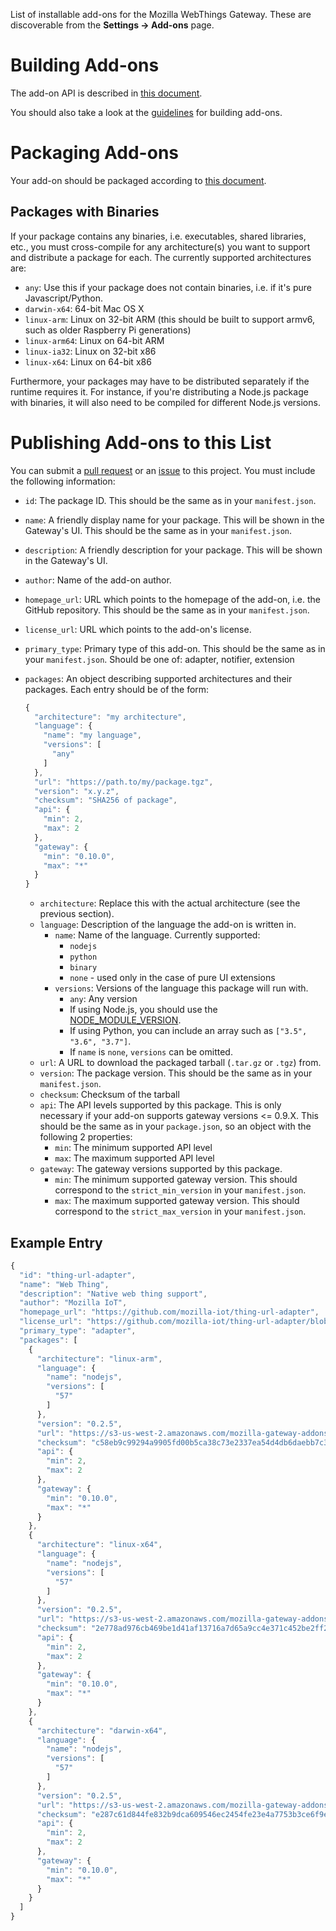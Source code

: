 List of installable add-ons for the Mozilla WebThings Gateway. These are
discoverable from the **Settings -> Add-ons** page.

# Building Add-ons

The add-on API is described in [this document][adapter-api].

You should also take a look at the [guidelines][guidelines] for building
add-ons.

# Packaging Add-ons

Your add-on should be packaged according to [this document][manifest].

## Packages with Binaries

If your package contains any binaries, i.e. executables, shared libraries,
etc., you must cross-compile for any architecture(s) you want to support and
distribute a package for each. The currently supported architectures are:

* `any`: Use this if your package does not contain binaries, i.e. if it's pure
  Javascript/Python.
* `darwin-x64`: 64-bit Mac OS X
* `linux-arm`: Linux on 32-bit ARM (this should be built to support armv6, such
  as older Raspberry Pi generations)
* `linux-arm64`: Linux on 64-bit ARM
* `linux-ia32`: Linux on 32-bit x86
* `linux-x64`: Linux on 64-bit x86

Furthermore, your packages may have to be distributed separately if the runtime
requires it. For instance, if you're distributing a Node.js package with
binaries, it will also need to be compiled for different Node.js versions.

# Publishing Add-ons to this List

You can submit a [pull request][PR] or an [issue][issue] to this project. You
must include the following information:

* `id`: The package ID. This should be the same as in your `manifest.json`.
* `name`: A friendly display name for your package. This will be shown in the
  Gateway's UI. This should be the same as in your `manifest.json`.
* `description`: A friendly description for your package. This will be shown in
  the Gateway's UI.
* `author`: Name of the add-on author.
* `homepage_url`: URL which points to the homepage of the add-on, i.e. the
  GitHub repository. This should be the same as in your `manifest.json`.
* `license_url`: URL which points to the add-on's license.
* `primary_type`: Primary type of this add-on. This should be the same as in
  your `manifest.json`. Should be one of: adapter, notifier, extension
* `packages`: An object describing supported architectures and their packages.
  Each entry should be of the form:

    ```javascript
    {
      "architecture": "my architecture",
      "language": {
        "name": "my language",
        "versions": [
          "any"
        ]
      },
      "url": "https://path.to/my/package.tgz",
      "version": "x.y.z",
      "checksum": "SHA256 of package",
      "api": {
        "min": 2,
        "max": 2
      },
      "gateway": {
        "min": "0.10.0",
        "max": "*"
      }
    }
    ```

  * `architecture`: Replace this with the actual architecture (see the previous
    section).
  * `language`: Description of the language the add-on is written in.
    * `name`: Name of the language. Currently supported:
      * `nodejs`
      * `python`
      * `binary`
      * `none` - used only in the case of pure UI extensions
    * `versions`: Versions of the language this package will run with.
      * `any`: Any version
      * If using Node.js, you should use the
        [NODE_MODULE_VERSION][node-versions].
      * If using Python, you can include an array such as
        `["3.5", "3.6", "3.7"]`.
      * If `name` is `none`, `versions` can be omitted.
  * `url`: A URL to download the packaged tarball (`.tar.gz` or `.tgz`) from.
  * `version`: The package version. This should be the same as in your
    `manifest.json`.
  * `checksum`: Checksum of the tarball
  * `api`: The API levels supported by this package. This is only necessary if
    your add-on supports gateway versions <= 0.9.X. This should be the same as
    in your `package.json`, so an object with the following 2 properties:
    * `min`: The minimum supported API level
    * `max`: The maximum supported API level
  * `gateway`: The gateway versions supported by this package.
    * `min`: The minimum supported gateway version. This should correspond to
      the `strict_min_version` in your `manifest.json`.
    * `max`: The maximum supported gateway version. This should correspond to
      the `strict_max_version` in your `manifest.json`.

## Example Entry

```javascript
{
  "id": "thing-url-adapter",
  "name": "Web Thing",
  "description": "Native web thing support",
  "author": "Mozilla IoT",
  "homepage_url": "https://github.com/mozilla-iot/thing-url-adapter",
  "license_url": "https://github.com/mozilla-iot/thing-url-adapter/blob/master/LICENSE",
  "primary_type": "adapter",
  "packages": [
    {
      "architecture": "linux-arm",
      "language": {
        "name": "nodejs",
        "versions": [
          "57"
        ]
      },
      "version": "0.2.5",
      "url": "https://s3-us-west-2.amazonaws.com/mozilla-gateway-addons/thing-url-adapter-0.2.5-linux-arm-v8.tgz",
      "checksum": "c58eb9c99294a9905fd00b5ca38c73e2337ea54d4db6daebb7c3b0eb64df5b92",
      "api": {
        "min": 2,
        "max": 2
      },
      "gateway": {
        "min": "0.10.0",
        "max": "*"
      }
    },
    {
      "architecture": "linux-x64",
      "language": {
        "name": "nodejs",
        "versions": [
          "57"
        ]
      },
      "version": "0.2.5",
      "url": "https://s3-us-west-2.amazonaws.com/mozilla-gateway-addons/thing-url-adapter-0.2.5-linux-x64-v8.tgz",
      "checksum": "2e778ad976cb469be1d41af13716a7d65a9cc4e371c452be2ff2da4ed932941c",
      "api": {
        "min": 2,
        "max": 2
      },
      "gateway": {
        "min": "0.10.0",
        "max": "*"
      }
    },
    {
      "architecture": "darwin-x64",
      "language": {
        "name": "nodejs",
        "versions": [
          "57"
        ]
      },
      "version": "0.2.5",
      "url": "https://s3-us-west-2.amazonaws.com/mozilla-gateway-addons/thing-url-adapter-0.2.5-darwin-x64-v8.tgz",
      "checksum": "e287c61d844fe832b9dca609546ec2454fe23e4a7753b3ce6f9ee53332fdf53f",
      "api": {
        "min": 2,
        "max": 2
      },
      "gateway": {
        "min": "0.10.0",
        "max": "*"
      }
    }
  ]
}
```

[adapter-api]: https://github.com/mozilla-iot/wiki/wiki/Adapter-API
[guidelines]: https://github.com/mozilla-iot/addon-list/blob/master/guidelines.md
[manifest]: https://github.com/mozilla-iot/addon-list/blob/master/manifest.md
[PR]: https://github.com/mozilla-iot/addon-list/pulls
[issue]: https://github.com/mozilla-iot/addon-list/issues
[node-versions]: https://nodejs.org/en/download/releases/
